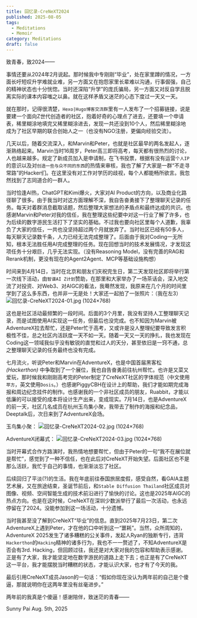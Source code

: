 ```yaml
---
title: 回忆录-CreNeXT2024
published: 2025-08-05
tags:
  - Meditations
  - Memoir
category: Meditations
draft: false
---
```

致青春，致2024——

事情还要从2024年2月说起。那时候我中专刚刚“毕业”，处在家里蹲的情况，一方面长吁短叹升学难就业难，另一方面又在抱怨家里长辈难以沟通，行事倔强，自己的精神状态也十分恍惚。当时还深陷“升学”的庞氏骗局，另一方面又对反自学且脱离实际的课本内容嗤之以鼻。就在这样矛盾又迷茫的心态下度过一天又一天。

就在那时，记得很清楚，`Hexo|Hugo博客交流群`里有一人发布了一个招募链接，说是要建一个面向Z世代创造者的社区，抱着好奇的心理点了进去，还要填一个申请表，稀里糊涂地填完又稀里糊涂进去，发现一共还没到10个人，然后稀里糊涂地成为了社区早期的联合创始人之一（也没有NGO注册，更偏向经验交流）。

几天以后，随着交流深入，和Marvin和Peter，也就是社区最早的两名发起人，逐渐熟络起来。Marvin当时16周岁，Peter高三即将高考，每天都有很热烈的讨论，人也越来越多。规定了新成员加入是申请制，在飞书投票，根据有没有运营`个人IP`的意识以及对`创造一些与众不同的东西`的热情来审核，我也了解了大家是一群“不走寻常路”的Hacker们。在这里没有对工作对学历的歧视，每个人都能畅所欲言。我忽然找到了志同道合的一群人。

当时恰逢AI热，ChatGPT和Kimi爆火，大家对AI Product的方向，以及商业化路径聊了很多。由于我当时对这方面理解不深，我自告奋勇接下了整理聊天记录的任务。每天对着群消息截取话题，然后整理大家想法的矛盾点和最终达成的共识。也感谢Marvin和Peter对我的信任，我在整理这些纪要中对这一行业了解了许多，也为后续的数字游民生活打下了坚实的基础。不过我也要向社区里每个人道歉，我辜负了大家的信任，一共也没坚持超过两个月就放弃了。当时社区已经有50多人，每天聊天记录数千条，人力已经无法完成整理了。后面由于我对Coding一无所知，根本无法胜任用AI完成整理的任务。现在回想当时的技术发展情况，才发现这项任务十分艰巨，几乎无法实现。（没有Reasoning Model，没有完善的RAG和Rerank机制，更没有现在的Agent2Agent、MCP等基础设施构想）

时间来到4月14日，当时在北京和朋友们庆祝完生日，第二天发现社区即将举行第一次线下活动，由`智谱AI Z计划`赞助，在那里和大家举办了一场茶话会，深入地交流了对投资、对Web3、对AIGC的看法，我蓦然发现，我原来在几个月的时间里学到了这么多东西，也并非一无是处！大家还一起拍了一张照片：（我在左3）
![回忆录-CreNeXT2024-01.jpg (1024×768)](https://assets.blog.edge.sunnypai.top/%E5%9B%9E%E5%BF%86%E5%BD%95-CreNeXT2024-01.jpg)

这也是社区活动最频繁的一段时间。后面的3个月里，我没有坚持人工整理聊天记录，而是试图使用AI实现这一任务，但最后也没完成。也不知因为Marvin被AdventureX拉去帮忙，还是Peter忙于高考，又或许是没人整理纪要导致发言积极性不佳，总之社区内活跃度一天不如一天。随着一天又一天的挣扎，我也发现在Coding这一领域我似乎没有敏锐的直觉和过人的天分，甚至依旧是一窍不通，总之整理聊天记录的任务最终也没有完成。

七月流火，听说Peter和Marvin在AdventureX，也是中国首届黑客松 *(Hackerthon)* 中争取到了一个展位，我也自告奋勇前往杭州帮忙。也许是又菜又爱玩，那时候我和刚刚高考完的Peter制定了CreNeXT社区的字体规范（中文使用`苹方`，英文使用`Dosis`。）也感谢PiggyCBH在设计上的帮助，我们才能如期完成海报和周边纪念挂件的制作。也感谢我的一个非社区成员的朋友，Ruabbit，才能以低廉的可以接受的成本将设计生产出来，变成现实。7月14日，也是AdventureX的前一天，社区几名成员在杭州玉鸟集小聚，我带去了制作的海报和纪念品，Deeptalk后，次日来到了AdventureX会场。

玉鸟集小聚：
![回忆录-CreNeXT2024-02.jpg (1024×768)](https://assets.blog.edge.sunnypai.top/%E5%9B%9E%E5%BF%86%E5%BD%95-CreNeXT2024-02.jpg)

AdventureX闭幕式：
![回忆录-CreNeXT2024-03.jpg (1024×768)](https://assets.blog.edge.sunnypai.top/%E5%9B%9E%E5%BF%86%E5%BD%95-CreNeXT2024-03.jpg)

当时开幕式合作方路演时，我热情地想要帮忙，但由于Peter的一句“我不在展位就是帮忙”，感觉到了一种不信任，也在此后对CreNeXT开始失望。后面社区也不是那么活跃，我忙于自己的事情，也渐渐淡忘了社区。

后续回归了平淡(?)的生活。我在年底前往泰国旅居度假，感受自然，看GAIA主题艺术展，又在旅途结束，圣诞节前后，和`Stable Diffusion Thailand`社区成员对图像、视频、空间智能生成的技术前沿进行了愉快的讨论。这也是2025年AIGC的热点方向。也是在这时候，CreNeXT在深圳少数派举行了最后一次活动，也永远停留在了2024。没能参加到这一场活动，十分遗憾。

当时我甚至没了解到CreNeXT“毕业”的信息。直到2025年7月23日，第二次AdventureX上遇到Peter，才在他的口中听到这一“噩耗”。当然，众所周知的，AdventureX 2025发生了诸多糟糕的公关事件，发起人Ryan的独断专行，违背`Hackerthon`的`Hacking`精神的诸多行为，我也不一一赘述了，不知AdventureX是否会有3rd. Hacking，但回顾过往，我还是对大家对我的包容和帮助表示感谢。正是有了大家，我才能坚定地在数字游民的道路上走下去；也正是有了CreNeXT这一平台，我才能摆脱当时糟糕的状态，才能认识大家，也才有了今天的我。

最后引用CreNeXT成员Jason的一句话：“假如你现在没认为两年前的自己是个傻逼，那就说明你在这两年里没有丝毫进步。”

两年前的我真是个傻逼！感谢陪伴，致迷茫的青春——

Sunny Pai
Aug. 5th, 2025